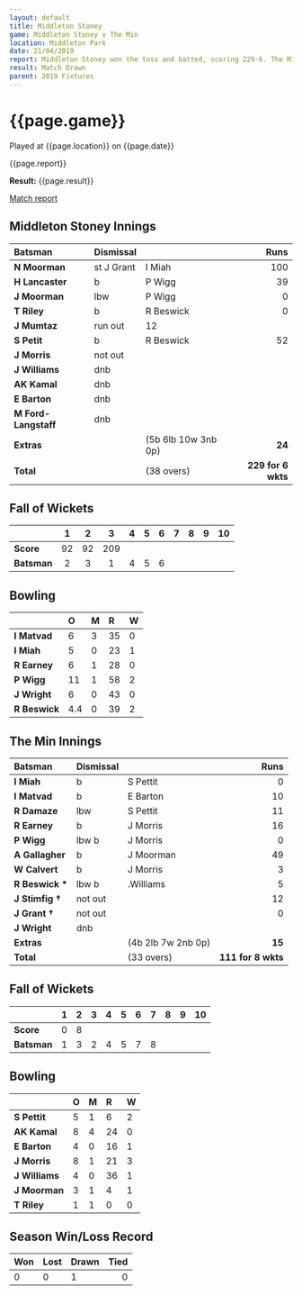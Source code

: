 ```yaml
---
layout: default
title: Middleton Stoney
game: Middleton Stoney v The Min
location: Middleton Park
date: 21/04/2019
report: Middleton Stoney won the toss and batted, scoring 229-6. The Min replied with 111-8 when time ran out.
result: Match Drawn
parent: 2019 Fixtures
---
```


# {{page.game}}

Played at {{page.location}} on {{page.date}}

{{page.report}}

**Result:** {{page.result}}

[Match report](http://www.middletonstoneycc.co.uk/club-news/2019/mscc-vs-the-min-2019/)

## Middleton Stoney Innings

| Batsman | Dismissal |  | Runs |
|:---|:---|---|---:|
| **N Moorman** | st J Grant | I Miah | 100 |
| **H Lancaster** | b | P Wigg | 39 |
| **J Moorman** | lbw | P Wigg | 0 |
| **T Riley** | b | R Beswick | 0 |
| **J Mumtaz** | run out | 12 |
| **S Petit** | b | R Beswick | 52 |
| **J Morris** | not out | |
| **J Williams** | dnb | |
| **AK Kamal** | dnb | |
| **E Barton** | dnb | |
| **M Ford-Langstaff** | dnb | |
| **Extras** | | (5b 6lb 10w 3nb 0p) | **24** |
| **Total** | | (38 overs) | **229 for 6 wkts** |

## Fall of Wickets

| | 1 | 2 | 3 | 4 | 5 | 6 | 7 | 8 | 9 | 10 |
|---|:---:|:---:|:---:|:---:|:---:|:---:|:---:|:---:|:---:|:---:|
| **Score** | 92 | 92 | 209 | | | |
| **Batsman** | 2 | 3 | 1 | 4 | 5 | 6 | | |

## Bowling

| | O | M | R | W |
|---|:---|:---|:---|:---|
| **I Matvad** | 6 | 3 | 35 | 0 |
| **I Miah** | 5 | 0 | 23 | 1 |
| **R Earney** | 6 | 1 | 28 | 0 |
| **P Wigg** | 11 | 1 | 58 | 2 |
| **J Wright** | 6 | 0 | 43 | 0 |
| **R Beswick** | 4.4 | 0 | 39 | 2 |

## The Min Innings

| Batsman | Dismissal |  | Runs |
|:---|:---|---|---:|
| **I Miah** | b | S Pettit | 0 |
| **I Matvad** | b | E Barton | 10 |
| **R Damaze** | lbw |S Pettit | 11 |
| **R Earney** | b |J Morris | 16 |
| **P Wigg** | lbw b |J Morris | 0 |
| **A Gallagher** | b |J Moorman | 49 |
| **W Calvert** | b |J Morris | 3 |
| **R Beswick &#42;** | lbw b | .Williams | 5 |
| **J Stimfig  &#8224;** | not out | | 12 |
| **J Grant &#8224;** | not out | | 0 |
| **J Wright** | dnb | | |
| **Extras** | | (4b 2lb 7w 2nb 0p) | **15** |
| **Total** | | (33 overs) | **111 for 8 wkts** |

## Fall of Wickets

| | 1 | 2 | 3 | 4 | 5 | 6 | 7 | 8 | 9 | 10 |
|---|:---:|:---:|:---:|:---:|:---:|:---:|:---:|:---:|:---:|:---:|
| **Score** | 0 | 8 | | | | |
| **Batsman** | 1 | 3 | 2 | 4 | 5 | 7 | 8 | |

## Bowling

| | O | M | R | W |
|---|:---|:---|:---|:---|
| **S Pettit** | 5 | 1 | 6 | 2 |
| **AK Kamal** | 8 | 4 | 24 | 0 |
| **E Barton** | 4 | 0 | 16 | 1 |
| **J Morris** | 8 | 1 | 21 | 3 |
| **J Williams** | 4 | 0 | 36 | 1 |
| **J Moorman** | 3 | 1 | 4 | 1 |
| **T Riley** | 1 | 1 | 0 | 0 |

## Season Win/Loss Record

| Won | Lost | Drawn | Tied |
|:---|:---|:---|---:|
| 0 | 0 | 1 | 0 |
